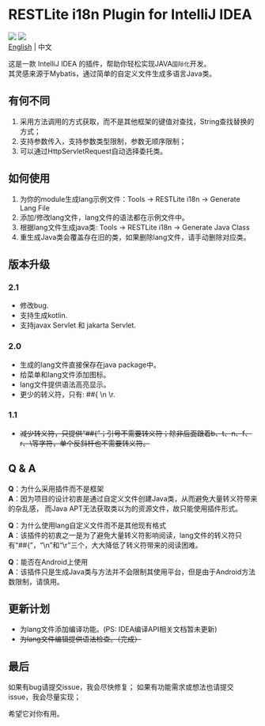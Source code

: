 # RESTLite i18n Plugin for IntelliJ IDEA
[![](https://img.shields.io/github/license/Yeamy/restlite-i18n-plugin)](https://github.com/Yeamy/restlite-i18n-plugin/blob/master/LICENSE) [![](https://img.shields.io/badge/market-jetbrains-black)](https://plugins.jetbrains.com/plugin/20268-restlite-i18n)  
[English](README.md) | 中文

这是一款 IntelliJ IDEA 的插件，帮助你轻松实现JAVA`国际化`开发。  
其灵感来源于Mybatis，通过简单的自定义文件生成多语言Java类。

## 有何不同
1. 采用方法调用的方式获取，而不是其他框架的键值对查找，String查找替换的方式；
2. 支持参数传入，支持参数类型限制，参数无顺序限制；
3. 可以通过HttpServletRequest自动选择委托类。

## 如何使用
1. 为你的module生成lang示例文件：Tools → RESTLite i18n → Generate Lang File
2. 添加/修改lang文件，lang文件的语法都在示例文件中。
3. 根据lang文件生成java类: Tools → RESTLite i18n → Generate Java Class
4. 重生成Java类会覆盖存在旧的类，如果删除lang文件，请手动删除对应类。

## 版本升级
### 2.1
- 修改bug.
- 支持生成kotlin.
- 支持javax Servlet 和 jakarta Servlet.

### 2.0
- 生成的lang文件直接保存在java package中。
- 给菜单和lang文件添加图标。
- lang文件提供语法高亮显示。
- 更少的转义符，只有: ##{ \\n \\r.
### 1.1
- ~~减少转义符，只提供“##{”；引号不需要转义符；除非后面跟着b、t、n、f、r、\等字符，单个反斜杆也不需要转义符。~~


## Q & A
**Q**：为什么采用插件而不是框架  
**A**：因为项目的设计初衷是通过自定义文件创建Java类，从而避免大量转义符带来的杂乱感， 而Java APT无法获取类以为的资源文件，故只能使用插件形式。

**Q**：为什么使用lang自定义文件而不是其他现有格式  
**A**：该插件的初衷之一是为了避免大量转义符影响阅读，lang文件的转义符只有“##{”，“\\n”和“\\r”三个，大大降低了转义符带来的阅读困难。

**Q**：能否在Android上使用  
**A**：该插件只是生成Java类与方法并不会限制其使用平台，但是由于Android方法数限制，请慎用。

## 更新计划
- 为lang文件添加编译功能。(PS: IDEA编译API相关文档暂未更新)  
- ~~为lang文件编辑提供语法检查。（完成）~~

## 最后
如果有bug请提交issue，我会尽快修复；
如果有功能需求或想法也请提交issue，我会尽量实现；

希望它对你有用。